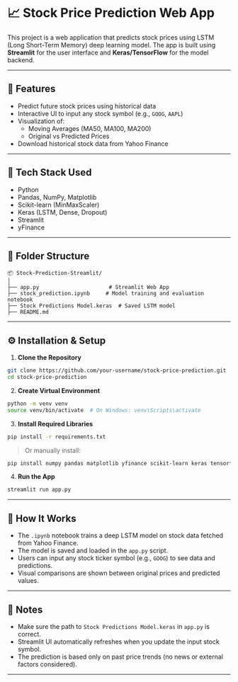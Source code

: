 # 📈 Stock Price Prediction Web App

This project is a web application that predicts stock prices using LSTM (Long Short-Term Memory) deep learning model. The app is built using **Streamlit** for the user interface and **Keras/TensorFlow** for the model backend.

---

## 🚀 Features

- Predict future stock prices using historical data
- Interactive UI to input any stock symbol (e.g., `GOOG`, `AAPL`)
- Visualization of:
  - Moving Averages (MA50, MA100, MA200)
  - Original vs Predicted Prices
- Download historical stock data from Yahoo Finance

---

## 🧠 Tech Stack Used

- Python
- Pandas, NumPy, Matplotlib
- Scikit-learn (MinMaxScaler)
- Keras (LSTM, Dense, Dropout)
- Streamlit
- yFinance

---

## 📁 Folder Structure

```
📦 Stock-Prediction-Streamlit/
│
├── app.py                      # Streamlit Web App
├── stock_prediction.ipynb     # Model training and evaluation notebook
├── Stock Predictions Model.keras  # Saved LSTM model
├── README.md
```

---

## ⚙️ Installation & Setup

1. **Clone the Repository**
```bash
git clone https://github.com/your-username/stock-price-prediction.git
cd stock-price-prediction
```

2. **Create Virtual Environment**
```bash
python -m venv venv
source venv/bin/activate  # On Windows: venv\Scripts\activate
```

3. **Install Required Libraries**
```bash
pip install -r requirements.txt
```

> Or manually install:
```bash
pip install numpy pandas matplotlib yfinance scikit-learn keras tensorflow streamlit
```

4. **Run the App**
```bash
streamlit run app.py
```

---

## 🧪 How It Works

- The `.ipynb` notebook trains a deep LSTM model on stock data fetched from Yahoo Finance.
- The model is saved and loaded in the `app.py` script.
- Users can input any stock ticker symbol (e.g., `GOOG`) to see data and predictions.
- Visual comparisons are shown between original prices and predicted values.

---

## 📌 Notes

- Make sure the path to `Stock Predictions Model.keras` in `app.py` is correct.
- Streamlit UI automatically refreshes when you update the input stock symbol.
- The prediction is based only on past price trends (no news or external factors considered).

---
